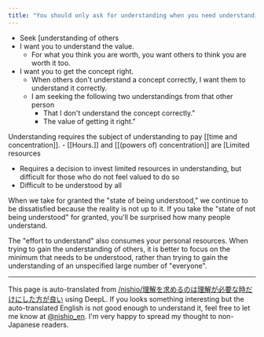 ```yaml
---
title: "You should only ask for understanding when you need understanding."
---
```


- Seek [understanding of others
- I want you to understand the value.
    - For what you think you are worth, you want others to think you are worth it too.
- I want you to get the concept right.
    - When others don't understand a concept correctly, I want them to understand it correctly.
    - I am seeking the following two understandings from that other person
        - That I don't understand the concept correctly."
        - The value of getting it right."

Understanding requires the subject of understanding to pay [[time and concentration]].
    - [[Hours.]] and [[(powers of) concentration]] are [Limited resources
- Requires a decision to invest limited resources in understanding, but difficult for those who do not feel valued to do so
- Difficult to be understood by all

When we take for granted the "state of being understood," we continue to be dissatisfied because the reality is not up to it.
If you take the "state of not being understood" for granted, you'll be surprised how many people understand.

The "effort to understand" also consumes your personal resources.
When trying to gain the understanding of others, it is better to focus on the minimum that needs to be understood, rather than trying to gain the understanding of an unspecified large number of "everyone".

---
This page is auto-translated from [/nishio/理解を求めるのは理解が必要な時だけにした方が良い](https://scrapbox.io/nishio/理解を求めるのは理解が必要な時だけにした方が良い) using DeepL. If you looks something interesting but the auto-translated English is not good enough to understand it, feel free to let me know at [@nishio_en](https://twitter.com/nishio_en). I'm very happy to spread my thought to non-Japanese readers.